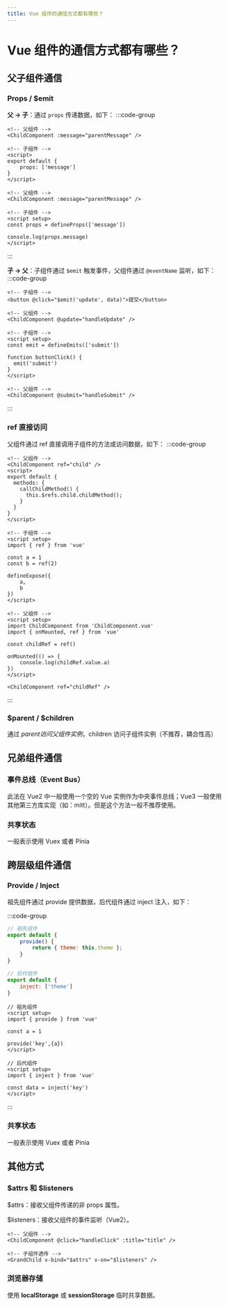```yaml
---
title: Vue 组件的通信方式都有哪些？
---
```


# Vue 组件的通信方式都有哪些？

## 父子组件通信

### Props / $emit

**父 → 子**：通过 `props` 传递数据，如下：
:::code-group
```vue [Vue2.vue]
<!-- 父组件 -->
<ChildComponent :message="parentMessage" />

<!-- 子组件 -->
<script>
export default {
    props: ['message']
}
</script>
```

```vue [Vue3.vue]
<!-- 父组件 -->
<ChildComponent :message="parentMessage" />

<!-- 子组件 -->
<script setup>
const props = defineProps(['message'])

console.log(props.message)
</script>
```
:::

**子 → 父**：子组件通过 `$emit` 触发事件，父组件通过 `@eventName` 监听，如下：
:::code-group
```vue [Vue2.vue]
<!-- 子组件 -->
<button @click="$emit('update', data)">提交</button>

<!-- 父组件 -->
<ChildComponent @update="handleUpdate" />
```

```vue [Vue3-声明触发的事件.vue]
<!-- 子组件 -->
<script setup>
const emit = defineEmits(['submit'])

function buttonClick() {
  emit('submit')
}
</script>

<!-- 父组件 -->
<ChildComponent @submit="handleSubmit" />
```
:::

### ref 直接访问
父组件通过 ref 直接调用子组件的方法或访问数据，如下：
:::code-group
```vue [Vue2.vue]
<!-- 父组件 -->
<ChildComponent ref="child" />
<script>
export default {
  methods: {
    callChildMethod() {
      this.$refs.child.childMethod();
    }
  }
}
</script>

```

```vue [Vue3.vue]
<!-- 子组件 -->
<script setup>
import { ref } from 'vue'

const a = 1
const b = ref(2)

defineExpose({
    a,
    b
})
</script>

<!-- 父组件 -->
<script setup>
import ChildComponent from 'ChildComponent.vue'
import { onMounted, ref } from 'vue'

const childRef = ref()

onMounted(() => {
    console.log(childRef.value.a)
})
</script>

<ChildComponent ref="childRef" />
```
:::

### $parent / $children
通过 $parent 访问父组件实例，$children 访问子组件实例（不推荐，耦合性高）

## 兄弟组件通信
### 事件总线（Event Bus）
此法在 Vue2 中一般使用一个空的 Vue 实例作为中央事件总线；Vue3 一般使用其他第三方库实现（如：mitt）。但是这个方法一般不推荐使用。

### 共享状态
一般表示使用 Vuex 或者 Pinia

## 跨层级组件通信

### Provide / Inject

祖先组件通过 provide 提供数据，后代组件通过 inject 注入，如下：

:::code-group

```js [Vue2.vue]
// 祖先组件
export default {
    provide() {
        return { theme: this.theme };
    }
}

// 后代组件
export default {
    inject: ['theme']
}
```

```vue [Vue3.vue]
// 祖先组件
<script setup>
import { provide } from 'vue'

const a = 1

provide('key',{a})
</script>

// 后代组件
<script setup>
import { inject } from 'vue'

const data = inject('key')
</script>
```
:::


### 共享状态
一般表示使用 Vuex 或者 Pinia

## 其他方式

### $attrs 和 $listeners
$attrs：接收父组件传递的非 props 属性。

$listeners：接收父组件的事件监听（Vue2）。

```vue
<!-- 父组件 -->
<ChildComponent @click="handleClick" :title="title" />

<!-- 子组件透传 -->
<GrandChild v-bind="$attrs" v-on="$listeners" />
```

### 浏览器存储
使用 **localStorage** 或 **sessionStorage** 临时共享数据。
